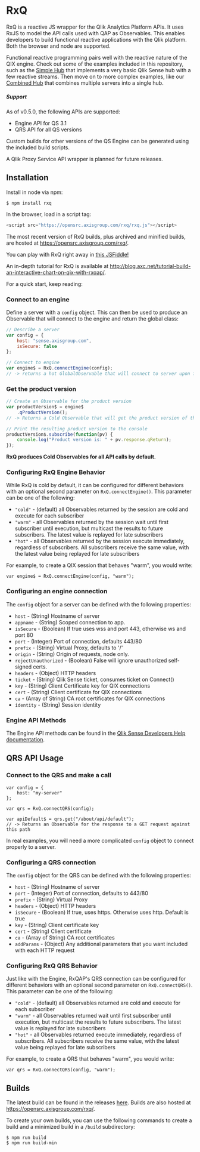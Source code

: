 # RxQ
RxQ is a reactive JS wrapper for the Qlik Analytics Platform APIs. It uses RxJS to model the API calls used with QAP as Observables. This enables developers to build functional reactive applications with the Qlik platform. Both the browser and node are supported. 

Functional reactive programming pairs well with the reactive nature of the QIX engine. Check out some of the examples included in this repository, such as the [Simple Hub](http://viz.axisgroup.com/simple-hub/) that implements a very basic Qlik Sense hub with a few reactive streams. Then move on to more complex examples, like our [Combined Hub](http://viz.axisgroup.com/combined-hub/) that combines multiple servers into a single hub.

##### Support
As of v0.5.0, the following APIs are supported:
- Engine API for QS 3.1
- QRS API for all QS versions

Custom builds for other versions of the QS Engine can be generated using the included build scripts.

A Qlik Proxy Service API wrapper is planned for future releases.

## Installation
Install in node via npm:
```
$ npm install rxq
```

In the browser, load in a script tag:
```javascript
<script src="https://opensrc.axisgroup.com/rxq/rxq.js"></script>
```

The most recent version of RxQ builds, plus archived and minified builds, are hosted at https://opensrc.axisgroup.com/rxq/.

You can play with RxQ right away in [this JSFiddle!](https://jsfiddle.net/8kb7j7s1/)

An in-depth tutorial for RxQ is available at http://blog.axc.net/tutorial-build-an-interactive-chart-on-qix-with-rxqap/.

For a quick start, keep reading:

### Connect to an engine
Define a server with a `config` object. This can then be used to produce an Observable that will connect to the engine and return the global class:
```javascript
// Describe a server
var config = {
    host: "sense.axisgroup.com",
    isSecure: false
};

// Connect to engine
var engine$ = RxQ.connectEngine(config);
// -> returns a hot GlobalObservable that will connect to server upon first subscription
```

### Get the product version
```javascript
// Create an Observable for the product version
var productVersion$ = engine$
    .qProductVersion();
// -> Returns a Cold Observable that will get the product version of the server

// Print the resulting product version to the console
productVersion$.subscribe(function(pv) {
    console.log("Product version is: " + pv.response.qReturn);
});
```

**RxQ produces Cold Observables for all API calls by default.**

### Configuring RxQ Engine Behavior
While RxQ is cold by default, it can be configured for different behaviors with an optional second parameter on `RxQ.connectEngine()`. This parameter can be one of the following:

* `"cold"` - (default) all Observables returned by the session are cold and execute for each subscriber
* `"warm"` - all Observables returned by the session wait until first subscriber until execution, but multicast the results to future subscribers. The latest value is replayed for late subscribers
* `"hot"` - all Observables returned by the session execute immediately, regardless of subscribers. All subscribers receive the same value, with the latest value being replayed for late subscribers

For example, to create a QIX session that behaves "warm", you would write:
```
var engine$ = RxQ.connectEngine(config, "warm");
```

### Configuring an engine connection
The `config` object for a server can be defined with the following properties:
* `host` - (String) Hostname of server
* `appname` - (String) Scoped connection to app.
* `isSecure` - (Boolean) If true uses wss and port 443, otherwise ws and port 80
* `port` - (Integer) Port of connection, defaults 443/80
* `prefix` - (String) Virtual Proxy, defaults to '/'
* `origin` - (String) Origin of requests, node only.
* `rejectUnauthorized` - (Boolean) False will ignore unauthorized self-signed certs.
* `headers` - (Object) HTTP headers
* `ticket` - (String) Qlik Sense ticket, consumes ticket on Connect()
* `key` - (String) Client Certificate key for QIX connections
* `cert` - (String) Client certificate for QIX connections
* `ca` - (Array of String) CA root certificates for QIX connections
* `identity` - (String) Session identity  

### Engine API Methods
The Engine API methods can be found in the [Qlik Sense Developers Help documentation](http://help.qlik.com/en-US/sense-developer/3.1/Subsystems/EngineAPI/Content/Classes/classes.htm).

## QRS API Usage

### Connect to the QRS and make a call 
```
var config = {
    host: "my-server"
};

var qrs = RxQ.connectQRS(config);

var apiDefault$ = qrs.get("/about/api/default");
// -> Returns an Observable for the response to a GET request against this path
```

In real examples, you will need a more complicated `config` object to connect properly to a server.

### Configuring a QRS connection
The `config` object for the QRS can be defined with the following properties:
* `host` - (String) Hostname of server
* `port` - (Integer) Port of connection, defaults to 443/80
* `prefix` - (String) Virtual Proxy
* `headers` - (Object) HTTP headers
* `isSecure` - (Boolean) If true, uses https. Otherwise uses http. Default is true
* `key` - (String) Client certificate key
* `cert` - (String) Client certificate
* `ca` - (Array of String) CA root certificates
* `addParams` - (Object) Any additional parameters that you want included with each HTTP request

### Configuring RxQ QRS Behavior
Just like with the Engine, RxQAP's QRS connection can be configured for different behaviors with an optional second parameter on `RxQ.connectQRS()`. This parameter can be one of the following:

* `"cold"` - (default) all Observables returned are cold and execute for each subscriber
* `"warm"` - all Observables returned wait until first subscriber until execution, but multicast the results to future subscribers. The latest value is replayed for late subscribers
* `"hot"` - all Observables returned execute immediately, regardless of subscribers. All subscribers receive the same value, with the latest value being replayed for late subscribers

For example, to create a QRS that behaves "warm", you would write:
```
var qrs = RxQ.connectQRS(config, "warm");
```

## Builds
The latest build can be found in the releases [here](https://github.com/axisgroup/RxQ/releases/tag/v0.5.0). Builds are also hosted at https://opensrc.axisgroup.com/rxq/.

To create your own builds, you can use the following commands to create a build and a minimized build in a `/build` subdirectory:
```
$ npm run build
$ npm run build-min
```
